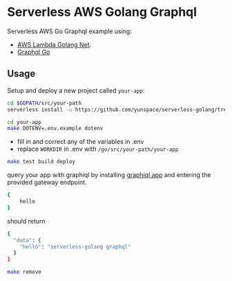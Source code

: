 # Serverless AWS Golang Graphql
Serverless AWS Go Graphql example using:
 
- [AWS Lambda Golang Net](https://github.com/eawsy/aws-lambda-go-net). 
- [Graphql Go](https://github.com/neelance/graphql-go) 

## Usage
Setup and deploy a new project called `your-app`:

```bash
cd $GOPATH/src/your-path
serverless install -u https://github.com/yunspace/serverless-golang/tree/master/examples/aws-golang-graphql -n your-app
```

```bash  
cd your-app
make DOTENV=.env.example dotenv
```
* fill in and correct any of the variables in .env
* replace `WORKDIR` in .env with `/go/src/your-path/your-app`

```bash
make test build deploy
```

query your app with graphiql by installing [graphiql app](https://github.com/skevy/graphiql-app) and entering the provided gateway endpoint.

```bash
{
    hello
}
```

should return

```bash
{
  "data": {
    "hello": "serverless-golang graphql"
  }
} 
```

```bash
make remove
```
